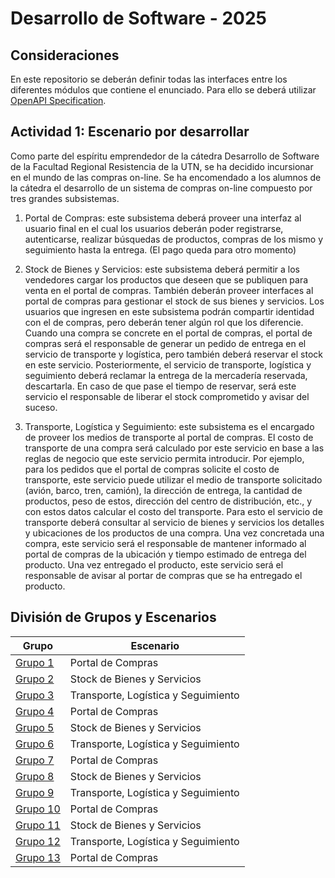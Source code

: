 # Desarrollo de Software - 2025

## Consideraciones

En este repositorio se deberán definir todas las interfaces entre los diferentes módulos que contiene el enunciado. Para ello se deberá utilizar [OpenAPI Specification](https://swagger.io/specification/).

## Actividad 1:	Escenario por desarrollar

Como parte del espíritu emprendedor de la cátedra Desarrollo de Software de la Facultad Regional Resistencia de la UTN, se ha decidido incursionar en el mundo de las compras on-line. Se ha encomendado a los alumnos de la cátedra el desarrollo de un sistema de compras on-line compuesto por tres grandes subsistemas. 

1.	Portal de Compras: este subsistema deberá proveer una interfaz al usuario final en el cual los usuarios deberán poder registrarse, autenticarse, realizar búsquedas de productos, compras de los mismo y seguimiento hasta la entrega. (El pago queda para otro momento)

2.	Stock de Bienes y Servicios: este subsistema deberá permitir a los vendedores cargar los productos que deseen que se publiquen para venta en el portal de compras. También deberán proveer interfaces al portal de compras para gestionar el stock de sus bienes y servicios. Los usuarios que ingresen en este subsistema podrán compartir identidad con el de compras, pero deberán tener algún rol que los diferencie. Cuando una compra se concrete en el portal de compras, el portal de compras será el responsable de generar un pedido de entrega en el servicio de transporte y logística, pero también deberá reservar el stock en este servicio. Posteriormente, el servicio de transporte, logística y seguimiento deberá reclamar la entrega de la mercadería reservada, descartarla. En caso de que pase el tiempo de reservar, será este servicio el responsable de liberar el stock comprometido y avisar del suceso.

3.	Transporte, Logística y Seguimiento: este subsistema es el encargado de proveer los medios de transporte al portal de compras. El costo de transporte de una compra será calculado por este servicio en base a las reglas de negocio que este servicio permita introducir. Por ejemplo, para los pedidos que el portal de compras solicite el costo de transporte, este servicio puede utilizar el medio de transporte solicitado (avión, barco, tren, camión), la dirección de entrega, la cantidad de productos, peso de estos, dirección del centro de distribución, etc., y con estos datos calcular el costo del transporte. Para esto el servicio de transporte deberá consultar al servicio de bienes y servicios los detalles y ubicaciones de los productos de una compra. Una vez concretada una compra, este servicio será el responsable de mantener informado al portal de compras de la ubicación y tiempo estimado de entrega del producto. Una vez entregado el producto, este servicio será el responsable de avisar al portar de compras que se ha entregado el producto.

## División de Grupos y Escenarios

| Grupo         | Escenario                           |
| --------------| ----------------------------------- |
| [Grupo 1](https://github.com/orgs/FRRe-DS/teams/grupo-2025-01)   | Portal de Compras                   |
| [Grupo 2](https://github.com/orgs/FRRe-DS/teams/grupo-2025-02)   | Stock de Bienes y Servicios         |
| [Grupo 3](https://github.com/orgs/FRRe-DS/teams/grupo-2025-03)   | Transporte, Logística y Seguimiento |
| [Grupo 4](https://github.com/orgs/FRRe-DS/teams/grupo-2025-04)   | Portal de Compras                   |
| [Grupo 5](https://github.com/orgs/FRRe-DS/teams/grupo-2025-05)   | Stock de Bienes y Servicios         |
| [Grupo 6](https://github.com/orgs/FRRe-DS/teams/grupo-2025-06)   | Transporte, Logística y Seguimiento |
| [Grupo 7](https://github.com/orgs/FRRe-DS/teams/grupo-2025-07)   | Portal de Compras                   |
| [Grupo 8](https://github.com/orgs/FRRe-DS/teams/grupo-2025-08)   | Stock de Bienes y Servicios         |
| [Grupo 9](https://github.com/orgs/FRRe-DS/teams/grupo-2025-09)   | Transporte, Logística y Seguimiento |
| [Grupo 10](https://github.com/orgs/FRRe-DS/teams/grupo-2025-10)  | Portal de Compras                   |
| [Grupo 11](https://github.com/orgs/FRRe-DS/teams/grupo-2025-11)  | Stock de Bienes y Servicios         |
| [Grupo 12](https://github.com/orgs/FRRe-DS/teams/grupo-2025-12)  | Transporte, Logística y Seguimiento |
| [Grupo 13](https://github.com/orgs/FRRe-DS/teams/grupo-2025-13)  | Portal de Compras                   |